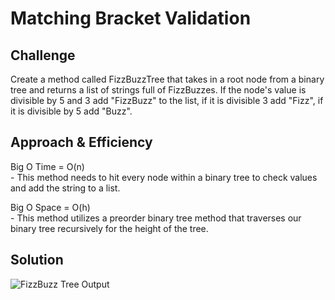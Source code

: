 # Matching Bracket Validation

## Challenge
Create a method called FizzBuzzTree that takes in a root node from a binary tree and returns a list of strings full of FizzBuzzes. If the node's value is divisible by 5 and 3 add "FizzBuzz" to the list, if it is divisible 3 add "Fizz", if it is divisible by 5 add "Buzz".

## Approach & Efficiency
Big O Time = O(n)<br>
	- This method needs to hit every node within a binary tree to check values and add the string to a list.

Big O Space = O(h)<br>
	- This method utilizes a preorder binary tree method that traverses our binary tree recursively for the height of the tree.

## Solution

![FizzBuzz Tree Output](../../assets/Challenge16.jpg)
